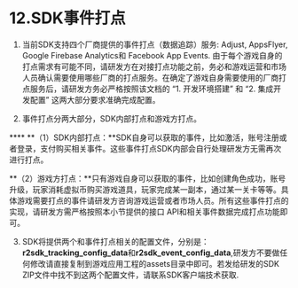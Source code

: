 # 12.SDK事件打点

1. 当前SDK支持四个厂商提供的事件打点（数据追踪）服务: Adjust, AppsFlyer, Google Firebase Analytics和 Facebook App Events. 由于每个游戏自身的打点需求有可能不同，请研发方在对接打点功能之前，务必和游戏运营和市场人员确认需要使用哪些厂商的打点服务。在确定了游戏自身需要使用的厂商打点服务后，请研发方务必严格按照该文档的 “1. 开发环境搭建” 和 “2. 集成开发配置” 这两大部分要求准确完成配置。

2. 事件打点分两大部分，SDK内部打点和游戏方打点。

  **** **（1）SDK内部打点：**SDK自身可以获取的事件，比如激活，账号注册或者登录，支付购买相关事件。这些事件打点SDK内部会自行处理研发方无需再次进行打点。

   **（2）游戏方打点：**只有游戏自身可以获取的事件，比如创建角色成功，账号升级，玩家消耗虚拟币购买游戏道具，玩家完成某一副本，通过某一关卡等等。具体游戏需要打点的事件请研发方咨询游戏运营或者市场人员。所有这些事件打点的实现，请研发方需严格按照本小节提供的接口 API和相关事件数据完成打点功能即可。

3. SDK将提供两个和事件打点相关的配置文件，分别是：**r2sdk\_tracking\_config\_data**和**r2sdk\_event\_config\_data**,研发方不要做任何修改请直接复制到游戏应用工程的assets目录中即可。若发给研发的SDK ZIP文件中找不到这两个配置文件，请联系SDK客户端技术获取.

